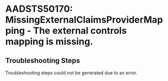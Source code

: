 # AADSTS50170: MissingExternalClaimsProviderMapping - The external controls mapping is missing.


## Troubleshooting Steps
Troubleshooting steps could not be generated due to an error.